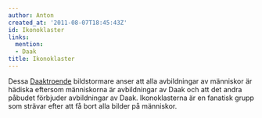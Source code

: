 ```yaml
---
author: Anton
created_at: '2011-08-07T18:45:43Z'
id: Ikonoklaster
links:
  mention:
  - Daak
title: Ikonoklaster
---
```


Dessa [Daaktroende] bildstormare anser att alla avbildningar av människor är hädiska eftersom
människorna är avbildningar av Daak och att det andra påbudet förbjuder avbildningar av Daak.
Ikonoklasterna är en fanatisk grupp som strävar efter att få bort alla bilder på människor.

  [Daaktroende]: Daak
